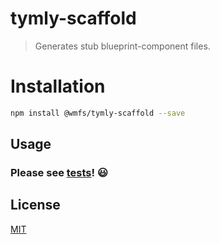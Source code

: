 # tymly-scaffold

> Generates stub blueprint-component files.

# Installation

``` bash
npm install @wmfs/tymly-scaffold --save
```

## <a name="Usage"></a> Usage

### Please see [tests](https://github.com/wmfs/tymly-scaffold/blob/master/test/scaffold-spec.js)! :smiley:

## <a name='license'></a>License
[MIT](https://github.com/wmfs/tymly-gatherer/blob/master/LICENSE)
